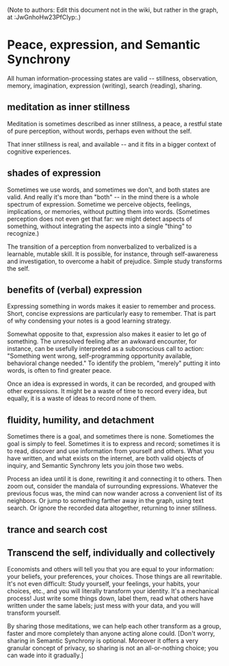 
(Note to authors: Edit this document not in the wiki, but rather in the graph, at :JwGnhoHw23PfCIyp:.)

# Peace, expression, and Semantic Synchrony

All human information-processing states are valid -- stillness, observation, memory, imagination, expression (writing), search (reading), sharing.

## meditation as inner stillness

Meditation is sometimes described as inner stillness, a peace, a restful state of pure perception, without words, perhaps even without the self.

That inner stillness is real, and available -- and it fits in a bigger context of cognitive experiences.

## shades of expression

Sometimes we use words, and sometimes we don't, and both states are valid. And really it's more than "both" -- in the mind there is a whole spectrum of expression. Sometime we perceive objects, feelings, implications, or memories, without putting them into words. (Sometimes perception does not even get that far: we might detect aspects of something, without integrating the aspects into a single "thing" to recognize.)

The transition of a perception from nonverbalized to verbalized is a learnable, mutable skill. It is possible, for instance, through self-awareness and investigation, to overcome a habit of prejudice. Simple study transforms the self.

## benefits of (verbal) expression

Expressing something in words makes it easier to remember and process. Short, concise expressions are particularly easy to remember. That is part of why condensing your notes is a good learning strategy.

Somewhat opposite to that, expression also makes it easier to let go of something. The unresolved feeling after an awkward encounter, for instance, can be usefully interpreted as a subconscious call to action: "Something went wrong, self-programming opportunity available, behavioral change needed." To identify the problem, "merely" putting it into words, is often to find greater peace.

Once an idea is expressed in words, it can be recorded, and grouped with other expressions. It might be a waste of time to record every idea, but equally, it is a waste of ideas to record none of them.

## fluidity, humility, and detachment

Sometimes there is a goal, and sometimes there is none. Sometiomes the goal is simply to feel. Sometimes it is to express and record; sometimes it is to read, discover and use information from yourself and others. What you have written, and what exists on the internet, are both valid objects of inquiry, and Semantic Synchrony lets you join those two webs.

Process an idea until it is done, rewriting it and connecting it to others. Then zoom out, consider the mandala of surrounding expressions. Whatever the previous focus was, the mind can now wander across a convenient list of its neighbors. Or jump to something farther away in the graph, using text search. Or ignore the recorded data altogether, returning to inner stillness.

## trance and search cost

## Transcend the self, individually and collectively

Economists and others will tell you that you are equal to your information: your beliefs, your preferences, your choices. Those things are all rewritable. It's not even difficult: Study yourself, your feelings, your habits, your choices, etc., and you will literally transform your identity. It's a mechanical process! Just write some things down, label them, read what others have written under the same labels; just mess with your data, and you will transform yourself.

By sharing those meditations, we can help each other transform as a group, faster and more completely than anyone acting alone could. [Don't worry, sharing in Semantic Synchrony is optional. Moreover it offers a very granular concept of privacy, so sharing is not an all-or-nothing choice; you can wade into it gradually.]
